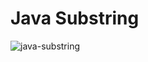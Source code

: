 # Java Substring

![java-substring](https://user-images.githubusercontent.com/85362812/189212371-370eecef-e99e-4624-9915-803fdcf89dce.png)
